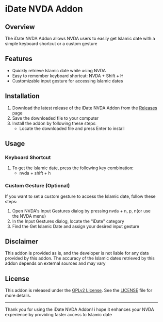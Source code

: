 # iDate NVDA Addon

## Overview

The iDate NVDA Addon allows NVDA users to easily get Islamic date with a simple keyboard shortcut or a custom gesture

## Features

- Quickly retrieve Islamic date while using NVDA
- Easy to remember keyboard shortcut: NVDA + Shift + H
- Customizable input gesture for accessing Islamic dates

## Installation

1. Download the latest release of the iDate NVDA Addon from the [Releases](https://github.com/prince18d/idate/releases/tag/v0.1) page
2. Save the downloaded file to your computer
3. Install the addon by following these steps:
   - Locate the downloaded file and press Enter to install

## Usage

### Keyboard Shortcut

1. To get the Islamic date, press the following key combination:
   - nvda + shift + h

### Custom Gesture (Optional)

If you want to set a custom gesture to access the Islamic date, follow these steps:

1. Open NVDA's Input Gestures dialog by pressing nvda + n, p, n(or use the NVDA menu)
2. In the Input Gestures dialog, locate the "iDate" category
3. Find the Get Islamic Date and assign your desired input gesture

## Disclaimer

This addon is provided as is, and the developer is not liable for any data provided by this addon. The accuracy of the Islamic dates retrieved by this addon depends on external sources and may vary

## License

This addon is released under the [GPLv2 License](LICENSE). See the [LICENSE](LICENSE) file for more details.

---

Thank you for using the iDate NVDA Addon! i hope it enhances your NVDA experience by providing faster access to Islamic date
